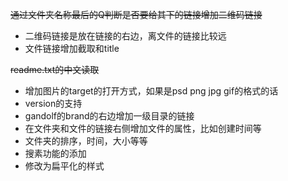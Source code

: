 ~~通过文件夹名称最后的Q判断是否要给其下的链接增加二维码链接~~

* 二维码链接是放在链接的右边，离文件的链接比较远
* 文件链接增加截取和title

~~readme.txt的中文读取~~

* 增加图片的target的打开方式，如果是psd png jpg gif的格式的话
* version的支持
* gandolf的brand的右边增加一级目录的链接
* 在文件夹和文件的链接右侧增加文件的属性，比如创建时间等
* 文件夹的排序，时间，大小等等
* 搜素功能的添加
* 修改为扁平化的样式
